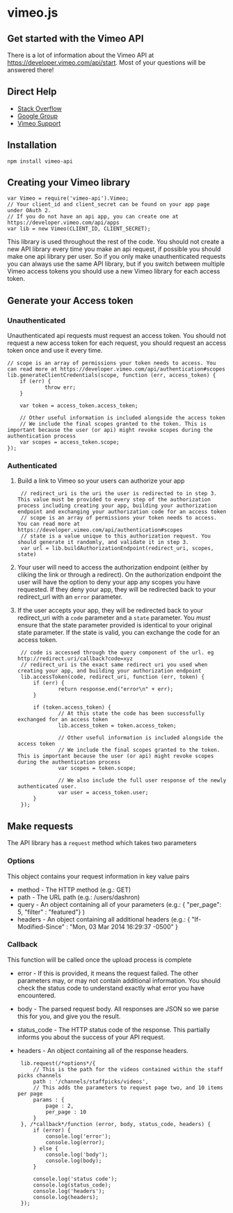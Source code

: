 vimeo.js
========

## Get started with the Vimeo API

There is a lot of information about the Vimeo API at https://developer.vimeo.com/api/start. Most of your questions will be answered there!

## Direct Help

 * [Stack Overflow](http://stackoverflow.com/questions/tagged/vimeo-api)
 * [Google Group](https://groups.google.com/forum/#!forum/vimeo-api)
 * [Vimeo Support](https://vimeo.com/help/contact)

## Installation

    npm install vimeo-api


## Creating your Vimeo library

    var Vimeo = require('vimeo-api').Vimeo;
    // Your client_id and client_secret can be found on your app page under OAuth 2.
    // If you do not have an api app, you can create one at https://developer.vimeo.com/api/apps
    var lib = new Vimeo(CLIENT_ID, CLIENT_SECRET);
    
This library is used throughout the rest of the code. You should not create a new API library every time you make an api request, if possible you should make one api library per user. So if you only make unauthenticated requests you can always use the same API library, but if you switch between multiple Vimeo access tokens you should use a new Vimeo library for each access token.


## Generate your Access token

### Unauthenticated

Unauthenticated api requests must request an access token. You should not request a new access token for each request, you should request an access token once and use it every time.

    // scope is an array of permissions your token needs to access. You can read more at https://developer.vimeo.com/api/authentication#scopes
    lib.generateClientCredentials(scope, function (err, access_token) {
        if (err) {
                throw err;
        }

        var token = access_token.access_token;
        
        // Other useful information is included alongside the access token
        // We include the final scopes granted to the token. This is important because the user (or api) might revoke scopes during the authentication process
        var scopes = access_token.scope;
    });


### Authenticated


1. Build a link to Vimeo so your users can authorize your app

        // redirect_uri is the uri the user is redirected to in step 3. This value must be provided to every step of the authorization process including creating your app, building your authorization endpoint and exchanging your authorization code for an access token
        // scope is an array of permissions your token needs to access. You can read more at https://developer.vimeo.com/api/authentication#scopes
        // state is a value unique to this authorization request. You should generate it randomly, and validate it in step 3.
        var url = lib.buildAuthorizationEndpoint(redirect_uri, scopes, state)

2. Your user will need to access the authorization endpoint (either by cliking the link or through a redirect). On the authorization endpoint the user will have the option to deny your app any scopes you have requested. If they deny your app, they will be redirected back to your redirect_url with an ````error```` parameter.

3. If the user accepts your app, they will be redirected back to your redirect_uri with a ````code```` parameter and a ````state```` parameter. You *must* ensure that the state parameter provided is identical to your original state parameter. If the state is valid, you can exchange the code for an access token.

        // code is accessed through the query component of the url. eg http://redirect.uri/callback?code=xyz
        // redirect_uri is the exact same redirect uri you used when creating your app, and building your authorization endpoint
        lib.accessToken(code, redirect_uri, function (err, token) {
            if (err) {
                    return response.end("error\n" + err);
            }
        
            if (token.access_token) {
                    // At this state the code has been successfully exchanged for an access token
                    lib.access_token = token.access_token;
    
                    // Other useful information is included alongside the access token
                    // We include the final scopes granted to the token. This is important because the user (or api) might revoke scopes during the authentication process
                    var scopes = token.scope;
                    
                    // We also include the full user response of the newly authenticated user. 
                    var user = access_token.user;
            }
        });


## Make requests

The API library has a ````request```` method which takes two parameters

### Options
This object contains your request information in key value pairs

 - method - The HTTP method (e.g.: GET)
 - path - The URL path (e.g.: /users/dashron)
 - query - An object containing all of your parameters (e.g.: { "per_page": 5, "filter" : "featured"} )
 - headers - An object containing all additional headers (e.g.: { "If-Modified-Since" : "Mon, 03 Mar 2014 16:29:37 -0500" }


### Callback
This function will be called once the upload process is complete
 - error - If this is provided, it means the request failed. The other parameters may, or may not contain additional information. You should check the status code to understand exactly what error you have encountered.
 - body - The parsed request body. All responses are JSON so we parse this for you, and give you the result.
 - status_code - The HTTP status code of the response. This partially informs you about the success of your API request.
 - headers - An object containing all of the response headers.


    	lib.request(/*options*/{
            // This is the path for the videos contained within the staff picks channels
            path : '/channels/staffpicks/videos',
            // This adds the parameters to request page two, and 10 items per page
            params : {
                page : 2,
                per_page : 10
            }
        }, /*callback*/function (error, body, status_code, headers) {
            if (error) {
                console.log('error');
                console.log(error);
            } else {
                console.log('body');
                console.log(body);
            }
            
            console.log('status code');
            console.log(status_code);
            console.log('headers');
            console.log(headers);
        });
